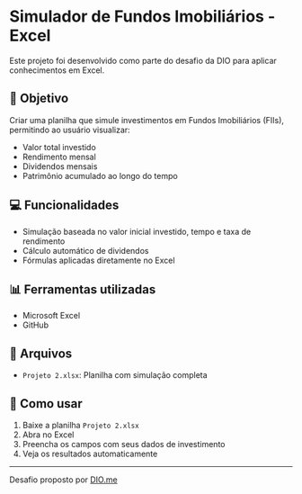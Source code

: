 # Simulador de Fundos Imobiliários - Excel

Este projeto foi desenvolvido como parte do desafio da DIO para aplicar conhecimentos em Excel.

## 🎯 Objetivo

Criar uma planilha que simule investimentos em Fundos Imobiliários (FIIs), permitindo ao usuário visualizar:

- Valor total investido
- Rendimento mensal
- Dividendos mensais
- Patrimônio acumulado ao longo do tempo

## 💻 Funcionalidades

- Simulação baseada no valor inicial investido, tempo e taxa de rendimento
- Cálculo automático de dividendos
- Fórmulas aplicadas diretamente no Excel

## 📊 Ferramentas utilizadas

- Microsoft Excel
- GitHub

## 📁 Arquivos

- `Projeto 2.xlsx`: Planilha com simulação completa

## 🚀 Como usar

1. Baixe a planilha `Projeto 2.xlsx`
2. Abra no Excel
3. Preencha os campos com seus dados de investimento
4. Veja os resultados automaticamente

---

Desafio proposto por [DIO.me](https://dio.me)
